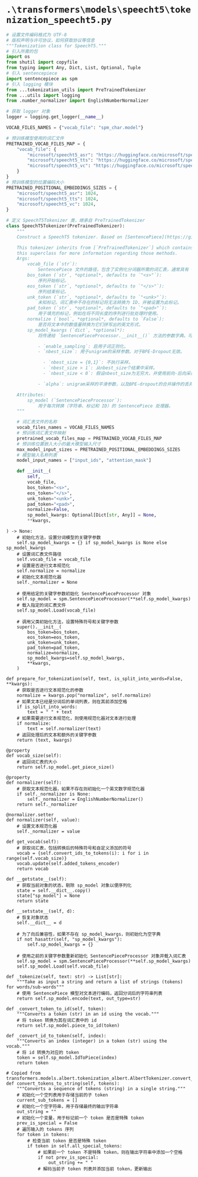 # `.\transformers\models\speecht5\tokenization_speecht5.py`

```py
# 设置文件编码格式为 UTF-8
# 版权声明与许可协议，如何获取协议等信息
"""Tokenization class for SpeechT5."""
# 引入所需的包
import os
from shutil import copyfile
from typing import Any, Dict, List, Optional, Tuple
# 引入 sentencepiece
import sentencepiece as spm
# 引入 logging 模块
from ...tokenization_utils import PreTrainedTokenizer
from ...utils import logging
from .number_normalizer import EnglishNumberNormalizer

# 获取 logger 对象
logger = logging.get_logger(__name__)

VOCAB_FILES_NAMES = {"vocab_file": "spm_char.model"}

# 预训练模型使用的词汇文件
PRETRAINED_VOCAB_FILES_MAP = {
    "vocab_file": {
        "microsoft/speecht5_asr": "https://huggingface.co/microsoft/speecht5_asr/resolve/main/spm_char.model",
        "microsoft/speecht5_tts": "https://huggingface.co/microsoft/speecht5_tts/resolve/main/spm_char.model",
        "microsoft/speecht5_vc": "https://huggingface.co/microsoft/speecht5_vc/resolve/main/spm_char.model",
    }
}
# 预训练模型的位置编码大小
PRETRAINED_POSITIONAL_EMBEDDINGS_SIZES = {
    "microsoft/speecht5_asr": 1024,
    "microsoft/speecht5_tts": 1024,
    "microsoft/speecht5_vc": 1024,
}

# 定义 SpeechT5Tokenizer 类，继承自 PreTrainedTokenizer
class SpeechT5Tokenizer(PreTrainedTokenizer):
    """
    Construct a SpeechT5 tokenizer. Based on [SentencePiece](https://github.com/google/sentencepiece).

    This tokenizer inherits from [`PreTrainedTokenizer`] which contains most of the main methods. Users should refer to
    this superclass for more information regarding those methods.
    Args:
        vocab_file (`str`):
            SentencePiece 文件的路径，包含了实例化分词器所需的词汇表，通常具有 *.spm* 扩展名。
        bos_token (`str`, *optional*, defaults to `"<s>"`):
            序列开始标记。
        eos_token (`str`, *optional*, defaults to `"</s>"`):
            序列结束标记。
        unk_token (`str`, *optional*, defaults to `"<unk>"`):
            未知标记。词汇表中不存在的标记将无法转换为 ID，并被设置为此标记。
        pad_token (`str`, *optional*, defaults to `"<pad>"`):
            用于填充的标记，例如在将不同长度的序列进行批处理时使用。
        normalize (`bool`, *optional*, defaults to `False`):
            是否将文本中的数值量转换为它们拼写出的英文形式。
        sp_model_kwargs (`dict`, *optional*):
            将传递给 `SentencePieceProcessor.__init__()` 方法的参数字典。可以用于设置 SentencePiece 的各种参数，如：

            - `enable_sampling`: 启用子词正则化。
            - `nbest_size`: 用于unigram的采样参数。对于BPE-Dropout无效。

              - `nbest_size = {0,1}`: 不执行采样。
              - `nbest_size > 1`: 从nbest_size个结果中采样。
              - `nbest_size < 0`: 假设nbest_size为无穷大，并使用前向-后向采样算法从所有假设（格）中采样。

            - `alpha`: unigram采样的平滑参数，以及BPE-dropout的合并操作的丢弃概率。

    Attributes:
        sp_model (`SentencePieceProcessor`):
            用于每次转换（字符串、标记和 ID）的 SentencePiece 处理器。
    """

    # 词汇表文件的名称
    vocab_files_names = VOCAB_FILES_NAMES
    # 预训练词汇表文件映射
    pretrained_vocab_files_map = PRETRAINED_VOCAB_FILES_MAP
    # 预训练位置嵌入大小的最大模型输入尺寸
    max_model_input_sizes = PRETRAINED_POSITIONAL_EMBEDDINGS_SIZES
    # 模型输入名称列表
    model_input_names = ["input_ids", "attention_mask"]

    def __init__(
        self,
        vocab_file,
        bos_token="<s>",
        eos_token="</s>",
        unk_token="<unk>",
        pad_token="<pad>",
        normalize=False,
        sp_model_kwargs: Optional[Dict[str, Any]] = None,
        **kwargs,
```  
    ) -> None:
        # 初始化方法，设置分词模型的关键字参数
        self.sp_model_kwargs = {} if sp_model_kwargs is None else sp_model_kwargs
        # 设置词汇表文件路径
        self.vocab_file = vocab_file
        # 设置是否进行文本规范化
        self.normalize = normalize
        # 初始化文本规范化器
        self._normalizer = None

        # 使用给定的关键字参数初始化 SentencePieceProcessor 对象
        self.sp_model = spm.SentencePieceProcessor(**self.sp_model_kwargs)
        # 载入指定的词汇表文件
        self.sp_model.Load(vocab_file)

        # 调用父类初始化方法，设置特殊符号和关键字参数
        super().__init__(
            bos_token=bos_token,
            eos_token=eos_token,
            unk_token=unk_token,
            pad_token=pad_token,
            normalize=normalize,
            sp_model_kwargs=self.sp_model_kwargs,
            **kwargs,
        )

    def prepare_for_tokenization(self, text, is_split_into_words=False, **kwargs):
        # 获取是否进行文本规范化的参数
        normalize = kwargs.pop("normalize", self.normalize)
        # 如果文本已经是分词后的单词列表，则在其前添加空格
        if is_split_into_words:
            text = " " + text
        # 如果需要进行文本规范化，则使用规范化器对文本进行处理
        if normalize:
            text = self.normalizer(text)
        # 返回处理后的文本和额外的关键字参数
        return (text, kwargs)

    @property
    def vocab_size(self):
        # 返回词汇表的大小
        return self.sp_model.get_piece_size()

    @property
    def normalizer(self):
        # 获取文本规范化器，如果不存在则初始化一个英文数字规范化器
        if self._normalizer is None:
            self._normalizer = EnglishNumberNormalizer()
        return self._normalizer

    @normalizer.setter
    def normalizer(self, value):
        # 设置文本规范化器
        self._normalizer = value

    def get_vocab(self):
        # 获取词汇表，包括转换后的特殊符号和自定义添加的符号
        vocab = {self.convert_ids_to_tokens(i): i for i in range(self.vocab_size)}
        vocab.update(self.added_tokens_encoder)
        return vocab

    def __getstate__(self):
        # 获取当前对象的状态，剔除 sp_model 对象以便序列化
        state = self.__dict__.copy()
        state["sp_model"] = None
        return state

    def __setstate__(self, d):
        # 恢复对象状态
        self.__dict__ = d

        # 为了向后兼容性，如果不存在 sp_model_kwargs，则初始化为空字典
        if not hasattr(self, "sp_model_kwargs"):
            self.sp_model_kwargs = {}

        # 使用之前的关键字参数重新初始化 SentencePieceProcessor 对象并载入词汇表
        self.sp_model = spm.SentencePieceProcessor(**self.sp_model_kwargs)
        self.sp_model.Load(self.vocab_file)

    def _tokenize(self, text: str) -> List[str]:
        """Take as input a string and return a list of strings (tokens) for words/sub-words"""
        # 使用 SentencePiece 模型对文本进行编码，返回分词后的字符串列表
        return self.sp_model.encode(text, out_type=str)

    def _convert_token_to_id(self, token):
        """Converts a token (str) in an id using the vocab."""
        # 将 token 转换为其在词汇表中的 id
        return self.sp_model.piece_to_id(token)

    def _convert_id_to_token(self, index):
        """Converts an index (integer) in a token (str) using the vocab."""
        # 将 id 转换为对应的 token
        token = self.sp_model.IdToPiece(index)
        return token

    # Copied from transformers.models.albert.tokenization_albert.AlbertTokenizer.convert_tokens_to_string
    def convert_tokens_to_string(self, tokens):
        """Converts a sequence of tokens (string) in a single string."""
        # 初始化一个空列表用于存储当前的子 token
        current_sub_tokens = []
        # 初始化一个空字符串，用于存储最终的输出字符串
        out_string = ""
        # 初始化一个变量，用于标记前一个 token 是否是特殊 token
        prev_is_special = False
        # 遍历输入的 tokens 序列
        for token in tokens:
            # 检查当前 token 是否是特殊 token
            if token in self.all_special_tokens:
                # 如果前一个 token 不是特殊 token，则在输出字符串中添加一个空格
                if not prev_is_special:
                    out_string += " "
                # 解码当前子 token 列表并添加当前 token，更新输出
```